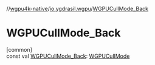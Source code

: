 //[wgpu4k-native](../../index.md)/[io.ygdrasil.wgpu](index.md)/[WGPUCullMode_Back](-w-g-p-u-cull-mode_-back.md)

# WGPUCullMode_Back

[common]\
const val [WGPUCullMode_Back](-w-g-p-u-cull-mode_-back.md): [WGPUCullMode](-w-g-p-u-cull-mode/index.md)